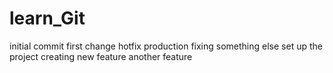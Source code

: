 # learn_Git
initial commit
first change
hotfix production
fixing something else
set up the project
creating new feature
another feature
